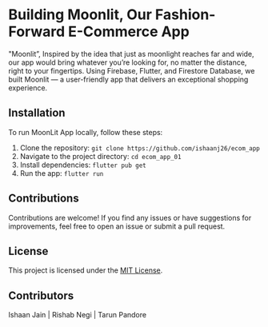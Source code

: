 # Building Moonlit, Our Fashion-Forward E-Commerce App

 "Moonlit”, Inspired by the idea that just as moonlight reaches far and wide, our app would bring whatever you’re looking for, no matter the distance, right to your fingertips. Using Firebase, Flutter, and Firestore Database, we built Moonlit — a user-friendly app that delivers an exceptional shopping experience.

## Installation

To run MoonLit App locally, follow these steps:

1. Clone the repository: `git clone https://github.com/ishaanj26/ecom_app`
2. Navigate to the project directory: `cd ecom_app_01`
3. Install dependencies: `flutter pub get`
4. Run the app: `flutter run`

## Contributions

Contributions are welcome! If you find any issues or have suggestions for improvements, feel free to open an issue or submit a pull request.

## License

This project is licensed under the [MIT License](LICENSE).

## Contributors 

Ishaan Jain | Rishab Negi | Tarun Pandore 
